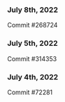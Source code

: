 ### July 8th, 2022

Commit #268724

### July 5th, 2022

Commit #314353


### July 4th, 2022

Commit #72281
